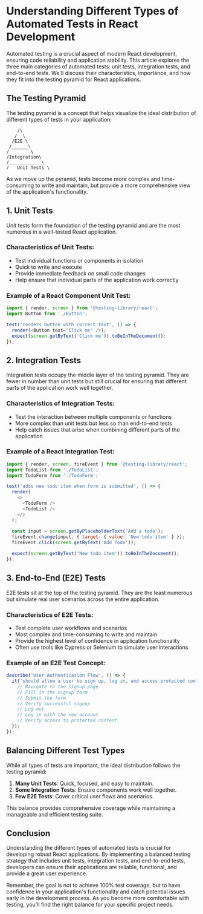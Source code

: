 # Understanding Different Types of Automated Tests in React Development

Automated testing is a crucial aspect of modern React development, ensuring code reliability and application stability. This article explores the three main categories of automated tests: unit tests, integration tests, and end-to-end tests. We'll discuss their characteristics, importance, and how they fit into the testing pyramid for React applications.

## The Testing Pyramid

The testing pyramid is a concept that helps visualize the ideal distribution of different types of tests in your application:

```
    /\
   /  \
  /E2E \
 /______\
/        \
/Integration\
/____________\
/   Unit Tests \
```

As we move up the pyramid, tests become more complex and time-consuming to write and maintain, but provide a more comprehensive view of the application's functionality.

## 1. Unit Tests

Unit tests form the foundation of the testing pyramid and are the most numerous in a well-tested React application.

### Characteristics of Unit Tests:
- Test individual functions or components in isolation
- Quick to write and execute
- Provide immediate feedback on small code changes
- Help ensure that individual parts of the application work correctly

### Example of a React Component Unit Test:

```javascript
import { render, screen } from '@testing-library/react';
import Button from './Button';

test('renders button with correct text', () => {
  render(<Button text="Click me" />);
  expect(screen.getByText('Click me')).toBeInTheDocument();
});
```

## 2. Integration Tests

Integration tests occupy the middle layer of the testing pyramid. They are fewer in number than unit tests but still crucial for ensuring that different parts of the application work well together.

### Characteristics of Integration Tests:
- Test the interaction between multiple components or functions
- More complex than unit tests but less so than end-to-end tests
- Help catch issues that arise when combining different parts of the application

### Example of a React Integration Test:

```javascript
import { render, screen, fireEvent } from '@testing-library/react';
import TodoList from './TodoList';
import TodoForm from './TodoForm';

test('adds new todo item when form is submitted', () => {
  render(
    <>
      <TodoForm />
      <TodoList />
    </>
  );
  
  const input = screen.getByPlaceholderText('Add a todo');
  fireEvent.change(input, { target: { value: 'New todo item' } });
  fireEvent.click(screen.getByText('Add Todo'));

  expect(screen.getByText('New todo item')).toBeInTheDocument();
});
```

## 3. End-to-End (E2E) Tests

E2E tests sit at the top of the testing pyramid. They are the least numerous but simulate real user scenarios across the entire application.

### Characteristics of E2E Tests:
- Test complete user workflows and scenarios
- Most complex and time-consuming to write and maintain
- Provide the highest level of confidence in application functionality
- Often use tools like Cypress or Selenium to simulate user interactions

### Example of an E2E Test Concept:

```javascript
describe('User Authentication Flow', () => {
  it('should allow a user to sign up, log in, and access protected content', () => {
    // Navigate to the signup page
    // Fill in the signup form
    // Submit the form
    // Verify successful signup
    // Log out
    // Log in with the new account
    // Verify access to protected content
  });
});
```

## Balancing Different Test Types

While all types of tests are important, the ideal distribution follows the testing pyramid:

1. **Many Unit Tests**: Quick, focused, and easy to maintain.
2. **Some Integration Tests**: Ensure components work well together.
3. **Few E2E Tests**: Cover critical user flows and scenarios.

This balance provides comprehensive coverage while maintaining a manageable and efficient testing suite.

## Conclusion

Understanding the different types of automated tests is crucial for developing robust React applications. By implementing a balanced testing strategy that includes unit tests, integration tests, and end-to-end tests, developers can ensure their applications are reliable, functional, and provide a great user experience.

Remember, the goal is not to achieve 100% test coverage, but to have confidence in your application's functionality and catch potential issues early in the development process. As you become more comfortable with testing, you'll find the right balance for your specific project needs.